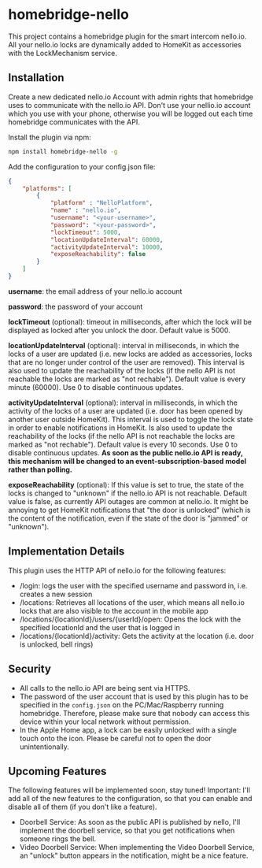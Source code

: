 # homebridge-nello

This project contains a homebridge plugin for the smart intercom nello.io. All your nello.io locks are dynamically added to HomeKit as accessories with the LockMechanism service.

## Installation

Create a new dedicated nello.io Account with admin rights that homebridge uses to communicate with the nello.io API. 
Don't use your nellio.io account which you use with your phone, otherwise you will be logged out each time homebridge communicates with the API.

Install the plugin via npm:

```bash
npm install homebridge-nello -g
```

Add the configuration to your config.json file:

```json
{
    "platforms": [
        {
            "platform" : "NelloPlatform",
            "name" : "nello.io",
            "username": "<your-username>",
            "password": "<your-password>",
            "lockTimeout": 5000,
            "locationUpdateInterval": 60000,
            "activityUpdateInterval": 10000,
            "exposeReachability": false
        }
    ]
}
```

**username**: the email address of your nello.io account

**password**: the password of your account

**lockTimeout** (optional): timeout in milliseconds, after which the lock will be displayed as locked after you unlock the door. Default value is 5000.

**locationUpdateInterval** (optional): interval in milliseconds, in which the locks of a user are updated (i.e. new locks are added as accessories, locks that are no longer under control of the user are removed). This interval is also used to update the reachability of the locks (if the nello API is not reachable the locks are marked as "not rechable"). Default value is every minute (60000). Use 0 to disable continuous updates.

**activityUpdateInterval** (optional): interval in milliseconds, in which the activity of the locks of a user are updated (i.e. door has been opened by another user outside HomeKit). This interval is used to toggle the lock state in order to enable notifications in HomeKit. Is also used to update the reachability of the locks (if the nello API is not reachable the locks are marked as "not rechable"). Default value is every 10 seconds. Use 0 to disable continuous updates. **As soon as the public nello.io API is ready, this mechanism will be changed to an event-subscription-based model rather than polling.**

**exposeReachability** (optional): If this value is set to true, the state of the locks is changed to "unknown" if the nello.io API is not reachable. Default value is false, as currently API outages are common at nello.io. It might be annoying to get HomeKit notifications that "the door is unlocked" (which is the content of the notification, even if the state of the door is "jammed" or "unknown").

## Implementation Details

This plugin uses the HTTP API of nello.io for the following features:
* /login: logs the user with the specified username and password in, i.e. creates a new session
* /locations: Retrieves all locations of the user, which means all nello.io locks that are also visible to the account in the mobile app
* /locations/{locationId}/users/{userId}/open: Opens the lock with the specified locationId and the user that is logged in
* /locations/{locationId}/activity: Gets the activity at the location (i.e. door is unlocked, bell rings)

## Security

* All calls to the nello.io API are being sent via HTTPS. 
* The password of the user account that is used by this plugin has to be specified in the `config.json` on the PC/Mac/Raspberry running homebridge. Therefore, please make sure that nobody can access this device within your local network without permission. 
* In the Apple Home app, a lock can be easily unlocked with a single touch onto the icon. Please be careful not to open the door unintentionally.

## Upcoming Features

The following features will be implemented soon, stay tuned!
Important: I'll add all of the new features to the configuration, so that you can enable and disable all of them (if you don't like a feature).

* Doorbell Service: As soon as the public API is published by nello, I'll implement the doorbell service, so that you get notifications when someone rings the bell.
* Video Doorbell Service: When implementing the Video Doorbell Service, an "unlock" button appears in the notification, might be a nice feature.
